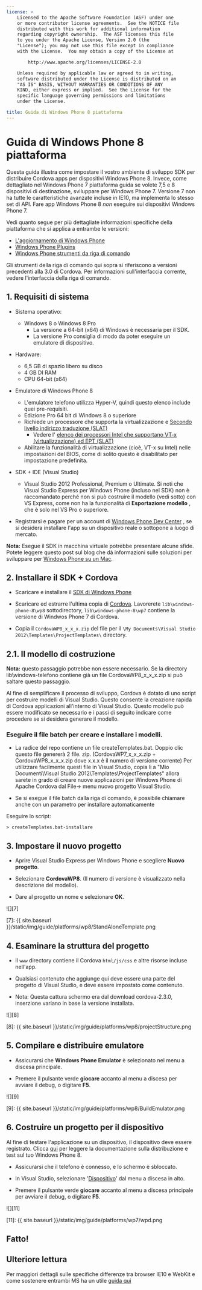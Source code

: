 ```yaml
---
license: >
    Licensed to the Apache Software Foundation (ASF) under one
    or more contributor license agreements.  See the NOTICE file
    distributed with this work for additional information
    regarding copyright ownership.  The ASF licenses this file
    to you under the Apache License, Version 2.0 (the
    "License"); you may not use this file except in compliance
    with the License.  You may obtain a copy of the License at

        http://www.apache.org/licenses/LICENSE-2.0

    Unless required by applicable law or agreed to in writing,
    software distributed under the License is distributed on an
    "AS IS" BASIS, WITHOUT WARRANTIES OR CONDITIONS OF ANY
    KIND, either express or implied.  See the License for the
    specific language governing permissions and limitations
    under the License.

title: Guida di Windows Phone 8 piattaforma
---
```


# Guida di Windows Phone 8 piattaforma

Questa guida illustra come impostare il vostro ambiente di sviluppo SDK per distribuire Cordova apps per dispositivi Windows Phone 8. Invece, come dettagliato nel Windows Phone 7 piattaforma guida se volete 7,5 e 8 dispositivi di destinazione, sviluppare per Windows Phone 7. Versione 7 non ha tutte le caratteristiche avanzate incluse in IE10, ma implementa lo stesso set di API. Fare app Windows Phone 8 *non* eseguire sui dispositivi Windows Phone 7.

Vedi quanto segue per più dettagliate informazioni specifiche della piattaforma che si applica a entrambe le versioni:

*   [L'aggiornamento di Windows Phone](upgrading.html)
*   [Windows Phone Plugins](plugin.html)
*   [Windows Phone strumenti da riga di comando](tools.html)

Gli strumenti della riga di comando qui sopra si riferiscono a versioni precedenti alla 3.0 di Cordova. Per informazioni sull'interfaccia corrente, vedere l'interfaccia della riga di comando.

## 1. Requisiti di sistema

*   Sistema operativo:
    
    *   Windows 8 o Windows 8 Pro 
        *   La versione a 64-bit (x64) di Windows è necessaria per il SDK.
        *   La versione Pro consiglia di modo da poter eseguire un emulatore di dispositivo.

*   Hardware:
    
    *   6,5 GB di spazio libero su disco
    *   4 GB DI RAM
    *   CPU 64-bit (x64)

*   Emulatore di Windows Phone 8
    
    *   L'emulatore telefono utilizza Hyper-V, quindi questo elenco include quei pre-requisiti.
    *   Edizione Pro 64 bit di Windows 8 o superiore
    *   Richiede un processore che supporta la virtualizzazione e [Secondo livello indirizzo traduzione (SLAT)][1] 
        *   Vedere l' [elenco dei processori Intel che supportano VT-x (virtualizzazione) ed EPT (SLAT)][2]
    *   Abilitare la funzionalità di virtualizzazione (cioè, VT-x su Intel) nelle impostazioni del BIOS, come di solito questo è disabilitato per impostazione predefinita.

*   SDK + IDE (Visual Studio)
    
    *   Visual Studio 2012 Professional, Premium o Ultimate. Si noti che Visual Studio Express per Windows Phone (incluso nel SDK) non è raccomandato perché non si può costruire il modello (vedi sotto) con VS Express, come non ha la funzionalità di **Esportazione modello** , che è solo nel VS Pro o superiore.

*   Registrarsi e pagare per un account di [Windows Phone Dev Center][3] , se si desidera installare l'app su un dispositivo reale o sottopone a luogo di mercato.

 [1]: http://en.wikipedia.org/wiki/Second_Level_Address_Translation
 [2]: http://ark.intel.com/Products/VirtualizationTechnology
 [3]: http://dev.windowsphone.com/en-us/publish

**Nota:** Esegue il SDK in macchina virtuale potrebbe presentare alcune sfide. Potete leggere questo post sul blog che dà informazioni sulle soluzioni per sviluppare per [Windows Phone su un Mac][4].

 [4]: http://aka.ms/BuildaWP8apponaMac

## 2. Installare il SDK + Cordova

*   Scaricare e installare il [SDK di Windows Phone][5]

*   Scaricare ed estrarre l'ultima copia di [Cordova][6]. Lavorerete `lib\windows-phone-8\wp8` sottodirectory, `lib\windows-phone-8\wp7` contiene la versione di Windwos Phone 7 di Cordova.

*   Copia il `CordovaWP8_x_x_x.zip` del file per il `\My Documents\Visual Studio 2012\Templates\ProjectTemplates\` directory.

 [5]: http://www.microsoft.com/en-us/download/details.aspx?id=35471
 [6]: http://phonegap.com/download

## 2.1. Il modello di costruzione

**Nota:** questo passaggio potrebbe non essere necessario. Se la directory lib\windows-telefono contiene già un file CordovaWP8\_x\_x_x.zip si può saltare questo passaggio.

Al fine di semplificare il processo di sviluppo, Cordova è dotato di uno script per costruire modelli di Visual Studio. Questo consente la creazione rapida di Cordova applicazioni all'interno di Visual Studio. Questo modello può essere modificato se necessario e i passi di seguito indicare come procedere se si desidera generare il modello.

### Eseguire il file batch per creare e installare i modelli.

*   La radice del repo contiene un file createTemplates.bat. Doppio clic questo file genererà 2 file. zip. (CordovaWP7\_x\_x\_x.zip + CordovaWP8\_x\_x\_x.zip dove x.x.x è il numero di versione corrente) Per utilizzare facilmente questi file in Visual Studio, copia li a "Mio Documenti\Visual Studio 2012\Templates\ProjectTemplates\" allora sarete in grado di creare nuove applicazioni per Windows Phone di Apache Cordova dal File-> menu nuovo progetto Visual Studio.

*   Se si esegue il file batch dalla riga di comando, è possibile chiamare anche con un parametro per installare automaticamente

Eseguire lo script:

    > createTemplates.bat-installare
    

## 3. Impostare il nuovo progetto

*   Aprire Visual Studio Express per Windows Phone e scegliere **Nuovo progetto**.

*   Selezionare **CordovaWP8**. (Il numero di versione è visualizzato nella descrizione del modello).

*   Dare al progetto un nome e selezionare **OK**.

![][7]

 [7]: {{ site.baseurl }}/static/img/guide/platforms/wp8/StandAloneTemplate.png

## 4. Esaminare la struttura del progetto

*   Il `www` directory contiene il Cordova `html/js/css` e altre risorse incluse nell'app.

*   Qualsiasi contenuto che aggiunge qui deve essere una parte del progetto di Visual Studio, e deve essere impostato come contenuto.

*   Nota: Questa cattura schermo era dal download cordova-2.3.0, inserzione variano in base la versione installata.

![][8]

 [8]: {{ site.baseurl }}/static/img/guide/platforms/wp8/projectStructure.png

## 5. Compilare e distribuire emulatore

*   Assicurarsi che **Windows Phone Emulator** è selezionato nel menu a discesa principale.

*   Premere il pulsante verde **giocare** accanto al menu a discesa per avviare il debug, o digitare **F5**.

![][9]

 [9]: {{ site.baseurl }}/static/img/guide/platforms/wp8/BuildEmulator.png

## 6. Costruire un progetto per il dispositivo

Al fine di testare l'applicazione su un dispositivo, il dispositivo deve essere registrato. Clicca [qui][10] per leggere la documentazione sulla distribuzione e test sul tuo Windows Phone 8.

 [10]: http://msdn.microsoft.com/en-us/library/windowsphone/develop/ff402565(v=vs.105).aspx

*   Assicurarsi che il telefono è connesso, e lo schermo è sbloccato.

*   In Visual Studio, selezionare '[Dispositivo](../../../cordova/device/device.html)' dal menu a discesa in alto.

*   Premere il pulsante verde **giocare** accanto al menu a discesa principale per avviare il debug, o digitare **F5**.

![][11]

 [11]: {{ site.baseurl }}/static/img/guide/platforms/wp7/wpd.png

## Fatto!

## Ulteriore lettura

Per maggiori dettagli sulle specifiche differenze tra browser IE10 e WebKit e come sostenere entrambi MS ha un utile [guida qui][12]

 [12]: http://blogs.windows.com/windows_phone/b/wpdev/archive/2012/11/15/adapting-your-webkit-optimized-site-for-internet-explorer-10.aspx
